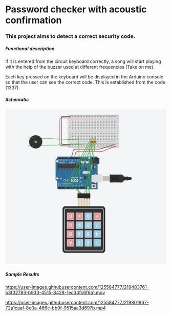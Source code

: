 # Password checker with acoustic confirmation
### This project aims to detect a correct security code.

##### Functional description
If it is entered from the circuit keyboard correctly, a song will start playing with the help of the buzzer used at different frequencies (Take on me).

Each key pressed on the keyboard will be displayed in the Arduino console so that the user can see the correct code. This is established from the code (1337).

##### Schematic
![Text alternativ](demo/circuit.jpg)

##### Sample Results


https://user-images.githubusercontent.com/125584777/219483761-b3f32783-b933-4515-8428-1ec34fc6f6a1.mov



https://user-images.githubusercontent.com/125584777/219801867-72a1caaf-8e0a-466c-bb9f-9515aa3d697b.mp4

